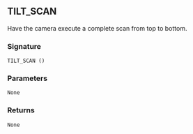 ## TILT\_SCAN

Have the camera execute a complete scan from top to bottom.

### Signature

`TILT_SCAN ()`


### Parameters

`None`


### Returns

`None`